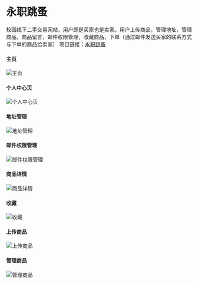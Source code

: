 # 永职跳蚤
 校园线下二手交易网站，用户即是买家也是卖家。用户上传商品，管理地址，管理商品，商品留言，邮件权限管理，收藏商品，下单（通过邮件发送买家的联系方式与下单的商品给卖家）
项目链接：[永职跳蚤](https://yztz.cxw2.online) 


#### 主页
![主页](https://yztz.cxw2.online/readmepic/%E4%B8%BB%E9%A1%B5.png)

#### 个人中心页
![个人中心页](https://yztz.cxw2.online/readmepic/%E4%B8%AA%E4%BA%BA%E4%B8%AD%E5%BF%83.png)

#### 地址管理
![地址管理](https://yztz.cxw2.online/readmepic/%E5%9C%B0%E5%9D%80%E7%AE%A1%E7%90%86.png)

#### 邮件权限管理
![邮件权限管理](https://yztz.cxw2.online/readmepic/%E9%82%AE%E4%BB%B6%E6%9D%83%E9%99%90%E7%AE%A1%E7%90%86.png)

#### 商品详情
![商品详情](https://yztz.cxw2.online/readmepic/%E5%95%86%E5%93%81%E8%AF%A6%E6%83%85%E9%A1%B5.png)

#### 收藏
![收藏](https://yztz.cxw2.online/readmepic/%E6%94%B6%E8%97%8F.png)

#### 上传商品
![上传商品](https://yztz.cxw2.online/readmepic/%E4%B8%8A%E4%BC%A0%E5%95%86%E5%93%81.png)

#### 管理商品
![管理商品](https://yztz.cxw2.online/readmepic/%E5%95%86%E5%93%81%E7%AE%A1%E7%90%86.png)
